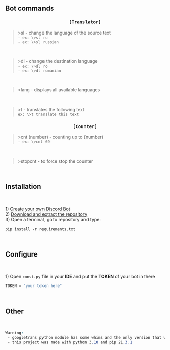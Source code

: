 <h2>Bot commands</h2>

<h3 align=center><code>[Translator]</code></h3>

>\>sl - change the language of the source text<br>
```- ex: \>sl ru```<br>
```- ex: \>sl russian```<br>
<br>

>\>dl - change the destination language<br>
```- ex: \>dl ro```<br>
```- ex: \>dl romanian```<br>
<br>

>\>lang - displays all available languages<br>
<br>

>\>t - translates the following text<br>
```ex: \>t translate this text```<br>

<h3 align=center><code>[Counter]</code></h3>

>\>cnt (number) - counting up to (number)<br>
```- ex: \>cnt 69```<br>
<br>

>\>stopcnt - to force stop the counter<br>
<br>


<h2>Installation</h2><br>

1\) <a href="https://discordpy.readthedocs.io/en/stable/discord.html">Create your own Discord Bot</a><br>
2\) <a href="https://github.com/MrGrizz11/DiscordBot/archive/refs/heads/main.zip">Download and extract the repository</a><br>
3\) Open a terminal, go to repository and type:

```terminal
pip install -r requirements.txt
```
<br>
<h2>Configure</h2><br>

1\) Open ```const.py``` file in your <b>IDE</b> and put the **TOKEN** of your bot in there
```python
TOKEN = "your token here"
```

<br>
<h2>Other</h2><br>

```css
Warning:
 - googletrans python module has some whims and the only version that works is "googletrans==4.0.0-rc1"
 - this project was made with python 3.10 and pip 21.3.1
 ```

